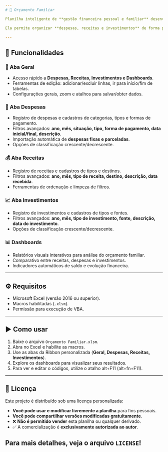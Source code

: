```yaml
---
# 📘 Orçamento Familiar

Planilha inteligente de **gestão financeira pessoal e familiar** desenvolvida em Excel com suporte a **macros VBA** e interface personalizada via **Ribbon XML**.

Ela permite organizar **despesas, receitas e investimentos** de forma prática, com filtros avançados, relatórios e dashboards automáticos.

---
```


## 🚀 Funcionalidades

### 🧾 Aba **Geral**
- Acesso rápido a **Despesas, Receitas, Investimentos e Dashboards**.
- Ferramentas de edição: adicionar/excluir linhas, ir para início/fim de tabelas.
- Configurações gerais, zoom e atalhos para salvar/obter dados.

### 💸 Aba **Despesas**
- Registro de despesas e cadastros de categorias, tipos e formas de pagamento.
- Filtros avançados: **ano, mês, situação, tipo, forma de pagamento, data inicial/final, descrição**.
- Importação automática de **despesas fixas e parceladas**.
- Opções de classificação crescente/decrescente.

### 💰 Aba **Receitas**
- Registro de receitas e cadastros de tipos e destinos.
- Filtros avançados: **ano, mês, tipo de receita, destino, descrição, data recebida**.
- Ferramentas de ordenação e limpeza de filtros.

### 📈 Aba **Investimentos**
- Registro de investimentos e cadastros de tipos e fontes.
- Filtros avançados: **ano, mês, tipo de investimento, fonte, descrição, data do investimento**.
- Opções de classificação crescente/decrescente.

### 📊 Dashboards
- Relatórios visuais interativos para análise do orçamento familiar.
- Comparativo entre receitas, despesas e investimentos.
- Indicadores automáticos de saldo e evolução financeira.

---

## ⚙️ Requisitos

- Microsoft Excel (versão 2016 ou superior).
- Macros habilitadas (`.xlsm`).
- Permissão para execução de VBA.

---

## ▶️ Como usar

1. Baixe o arquivo `Orçamento Familiar.xlsm`.
2. Abra no Excel e habilite as macros.
3. Use as abas da Ribbon personalizada (**Geral, Despesas, Receitas, Investimentos**).
4. Explore os dashboards para visualizar seus resultados.
5. Para ver e editar o códigos, utilize o atalho alt+F11 (alt+fn+F11).

---

## 📄 Licença

Este projeto é distribuído sob uma licença personalizada:

- **Você pode usar e modificar livremente a planilha** para fins pessoais.
- **Você pode compartilhar versões modificadas gratuitamente**.
- ❌ **Não é permitido vender** esta planilha ou qualquer derivado.
- ✅ A comercialização é **exclusivamente autorizada ao autor**.

Para mais detalhes, veja o arquivo `LICENSE`!
---


